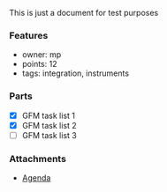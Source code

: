 This is just a document for test purposes

### Features
- owner: mp
- points: 12
- tags: integration, instruments

### Parts
- [x] GFM task list 1
- [x] GFM task list 2
- [ ] GFM task list 3

### Attachments
- [Agenda](http:/localhost/planning/agenda.docx)

